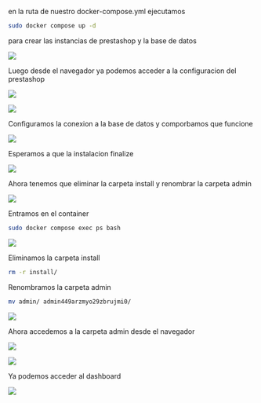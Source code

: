 en la ruta de nuestro docker-compose.yml ejecutamos
```sh
sudo docker compose up -d
```
para crear las instancias de prestashop y la base de datos

![](img/compose1.png)

Luego desde el navegador ya podemos acceder a la configuracion del prestashop

![](img/compose2.png)

![](img/compose3.png)

Configuramos la conexion a la base de datos y comporbamos que funcione

![](img/compose4.png)

Esperamos a que la instalacion finalize

![](img/compose5.png)

Ahora tenemos que eliminar la carpeta install y renombrar la carpeta admin

![](img/compose6.png)

Entramos en el container
```sh
sudo docker compose exec ps bash
```

![](img/compose7.png)

Eliminamos la carpeta install
```sh
rm -r install/
```

Renombramos la carpeta admin
```sh
mv admin/ admin449arzmyo29zbrujmi0/
```

![](img/compose8.png)

Ahora accedemos a la carpeta admin desde el navegador

![](img/compose9.png)

![](img/compose10.png)

Ya podemos acceder al dashboard

![](img/compose11.png)
